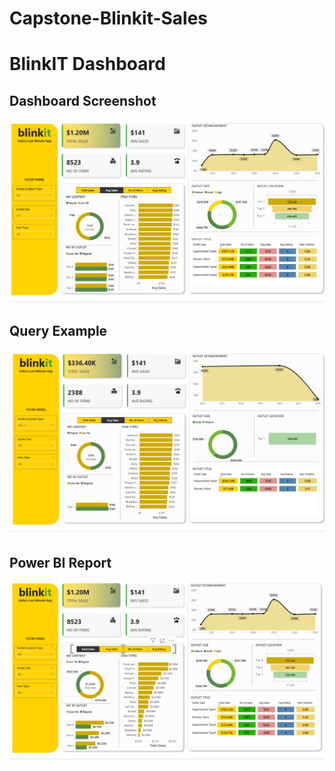 # Capstone-Blinkit-Sales
# BlinkIT Dashboard

## Dashboard Screenshot
![Dashboard](Screenshot%202025-09-10%20215626.png)

## Query Example
![SQL Query](Screenshot%202025-09-10%20215656.png)

## Power BI Report
![Report](Screenshot%202025-09-10%20215755.png)
